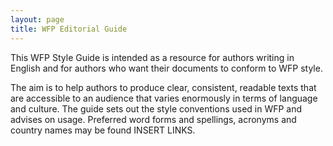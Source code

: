 ```yaml
---
layout: page
title: WFP Editorial Guide
---
```


This WFP Style Guide is intended as a resource for authors writing in English and for authors who want their documents to conform to WFP style.

The aim is to help authors to produce clear, consistent, readable texts that are accessible to an audience that varies enormously in terms of language and culture. The guide sets out the style conventions used in WFP and advises on usage. Preferred word forms and spellings, acronyms and country names may be found INSERT LINKS.